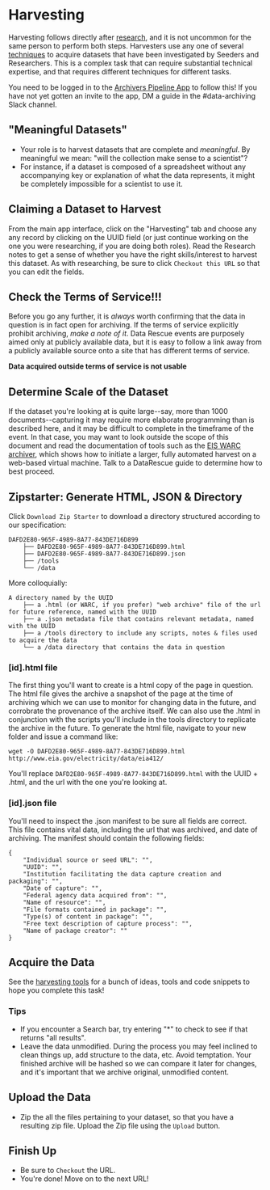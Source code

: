 # Harvesting

Harvesting follows directly after [research](research.md), and it is not uncommon for the same person to perform both steps. Harvesters use any one of several [techniques](https://github.com/edgi-govdata-archiving/harvesting-tools/) to acquire datasets that have been investigated by Seeders and Researchers. This is a complex task that can require substantial technical expertise, and that requires different techniques for different tasks.

You need to be logged in to the [Archivers Pipeline App](https://www.archivers.space) to follow this! If you have not yet gotten an invite to the app, DM a guide in the #data-archiving Slack channel.

## "Meaningful Datasets"

- Your role is to harvest datasets that are complete and *meaningful*. By meaningful we mean: "will the collection make sense to a scientist"? 
- For instance, if a dataset is composed of a spreadsheet without any accompanying key or explanation of what the data represents, it might be completely impossible for a scientist to use it.
  
## Claiming a Dataset to Harvest

From the main app interface, click on the "Harvesting" tab and choose any any record by clicking on the UUID field (or just continue working on the one you were researching, if you are doing both roles). Read the Research notes to get a sense of whether you have the right skills/interest to harvest this dataset. As with researching, be sure to click `Checkout this URL` so that you can edit the fields. 

## Check the Terms of Service!!!

Before you go any further, it is *always* worth confirming that the data in question is in fact open for archiving. If the terms of service explicitly prohibit archiving, *make a note of it*. Data Rescue events are purposely aimed only at publicly available data, but it is easy to follow a link away from a publicly available source onto a site that has different terms of service.

**Data acquired outside terms of service is not usable**

## Determine Scale of the Dataset

If the dataset you're looking at is quite large--say, more than 1000 documents--capturing it may require more elaborate programming than is described here, and it may be difficult to complete in the timeframe of the event. In that case, you may want to look outside the scope of this document and read the documentation of tools such as the [EIS WARC archiver](https://github.com/edgi-govdata-archiving/eis-WARC-archiver), which shows how to initiate a larger, fully automated harvest on a web-based virtual machine. Talk to a DataRescue guide to determine how to best proceed.

## Zipstarter: Generate HTML, JSON & Directory

Click `Download Zip Starter` to download a directory structured according to our specification:

	DAFD2E80-965F-4989-8A77-843DE716D899
		├── DAFD2E80-965F-4989-8A77-843DE716D899.html
		├── DAFD2E80-965F-4989-8A77-843DE716D899.json
		├── /tools
		└── /data

More colloquially:

	A directory named by the UUID
		├── a .html (or WARC, if you prefer) "web archive" file of the url for future reference, named with the UUID
		├── a .json metadata file that contains relevant metadata, named with the UUID
		├── a /tools directory to include any scripts, notes & files used to acquire the data
		└── a /data directory that contains the data in question


### [id].html file
The first thing you'll want to create is a html copy of the page in question. The html file gives the archive a snapshot of the page at the time of archiving which we can use to monitor for changing data in the future, and corrobrate the provenance of the archive itself. We can also use the .html in conjunction with the scripts you'll include in the tools directory to replicate the archive in the future. To generate the html file, navigate to your new folder and issue a command like:

	wget -O DAFD2E80-965F-4989-8A77-843DE716D899.html  http://www.eia.gov/electricity/data/eia412/

You'll replace ```DAFD2E80-965F-4989-8A77-843DE716D899.html``` with the UUID + .html, and the url with the one you're looking at.

### [id].json file
You'll need to inspect the .json manifest to be sure all fields are correct. This file contains vital data, including the url that was archived, and date of archiving. The manifest should contain the following fields:

	{
		"Individual source or seed URL": "",
		"UUID": "",
		"Institution facilitating the data capture creation and packaging": "",
		"Date of capture": "",
		"Federal agency data acquired from": "",
		"Name of resource": "",
		"File formats contained in package": "",
		"Type(s) of content in package": "",
		"Free text description of capture process": "",
		"Name of package creator": ""
	}

## Acquire the Data
See the [harvesting tools](https://github.com/edgi-govdata-archiving/harvesting-tools/) for a bunch of ideas, tools and code snippets to hope you complete this task!

### Tips
- If you encounter a Search bar, try entering "*" to check to see if that returns "all results".
- Leave the data unmodified. During the process you may feel inclined to clean things up, add structure to the data, etc. Avoid temptation. Your finished archive will be hashed so we can compare it later for changes, and it's important that we archive original, unmodified content.

## Upload the Data
- Zip the all the files pertaining to your dataset, so that you have a resulting zip file. Upload the Zip file using the `Upload` button.

## Finish Up
- Be sure to `Checkout` the URL.
- You're done! Move on to the next URL!
